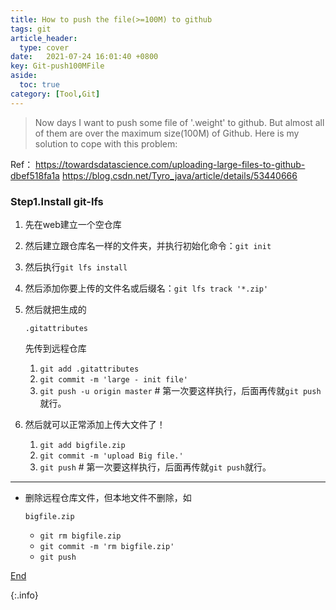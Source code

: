 ```yaml
---
title: How to push the file(>=100M) to github
tags: git
article_header:
  type: cover
date:   2021-07-24 16:01:40 +0800
key: Git-push100MFile
aside:
  toc: true
category: [Tool,Git]
---
```






> Now days I want to push some file of '.weight' to github. But almost all of them are over the maximum size(100M) of Github. Here is my solution to cope with this problem: 

Ref：
https://towardsdatascience.com/uploading-large-files-to-github-dbef518fa1a
https://blog.csdn.net/Tyro_java/article/details/53440666

### Step1.Install git-lfs

1. 先在web建立一个空仓库

2. 然后建立跟仓库名一样的文件夹，并执行初始化命令：`git init`

3. 然后执行`git lfs install`

4. 然后添加你要上传的文件名或后缀名：`git lfs track '*.zip'`

5. 然后就把生成的

   ```
   .gitattributes
   ```

   先传到远程仓库

   1. `git add .gitattributes`
   2. `git commit -m 'large - init file'`
   3. `git push -u origin master` # 第一次要这样执行，后面再传就`git push`就行。

6. 然后就可以正常添加上传大文件了！

   1. `git add bigfile.zip`
   2. `git commit -m 'upload Big file.'`
   3. `git push` # 第一次要这样执行，后面再传就`git push`就行。

------

- 删除远程仓库文件，但本地文件不删除，如

  ```
  bigfile.zip
  ```

  - `git rm bigfile.zip`
  - `git commit -m 'rm bigfile.zip'`
  - `git push`

[End]()

{:.info}  
